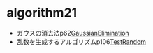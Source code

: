 # algorithm21

* ガウスの消去法p62[GaussianElimination](GaussianElimination.java)
* 乱数を生成するアルゴリズムp106[TestRandom](TestRandom.java)

